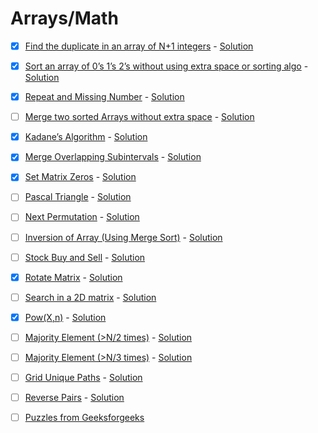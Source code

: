 # Arrays/Math

- [x] [Find the duplicate in an array of N+1 integers](https://practice.geeksforgeeks.org/problems/find-duplicates-in-an-array/1) - [Solution](01.cpp)

- [x] [Sort an array of 0’s 1’s 2’s without using extra space or sorting algo](https://practice.geeksforgeeks.org/problems/sort-an-array-of-0s-1s-and-2s4231/1) - [Solution](02.cpp)

- [x] [Repeat and Missing Number](https://practice.geeksforgeeks.org/problems/find-missing-and-repeating2512/1) - [Solution](03.cpp)

- [ ] [Merge two sorted Arrays without extra space](https://practice.geeksforgeeks.org/problems/merge-two-sorted-arrays-1587115620/1) - [Solution](04.cpp)

- [x] [Kadane’s Algorithm](https://practice.geeksforgeeks.org/problems/kadanes-algorithm-1587115620/1) - [Solution](05.cpp)

- [x] [Merge Overlapping Subintervals](https://practice.geeksforgeeks.org/problems/overlapping-intervals4919/1) - [Solution](06.cpp)

- [x] [Set Matrix Zeros](https://leetcode.com/problems/set-matrix-zeroes/) - [Solution](07.cpp)

- [ ] [Pascal Triangle](https://practice.geeksforgeeks.org/problems/pascal-triangle0652/1) - [Solution](08.cpp)

- [ ] [Next Permutation](https://leetcode.com/problems/next-permutation/) - [Solution](09.cpp)

- [ ] [Inversion of Array (Using Merge Sort)](https://practice.geeksforgeeks.org/problems/inversion-of-array-1587115620/1) - [Solution](10.cpp)

- [ ] [Stock Buy and Sell](https://practice.geeksforgeeks.org/problems/stock-buy-and-sell-1587115621/1) - [Solution](11.cpp)

- [x] [Rotate Matrix](https://practice.geeksforgeeks.org/problems/rotate-by-90-degree-1587115621/1) - [Solution](12.cpp)

- [ ] [Search in a 2D matrix](https://leetcode.com/problems/search-a-2d-matrix/) - [Solution](13.cpp)

- [x] [Pow(X,n)](https://practice.geeksforgeeks.org/problems/power-of-numbers-1587115620/1) - [Solution](14.cpp)

- [ ] [Majority Element (>N/2 times)](https://practice.geeksforgeeks.org/problems/majority-element-1587115620/1) - [Solution](15.cpp)

- [ ] [Majority Element (>N/3 times)](https://leetcode.com/problems/majority-element-ii/) - [Solution](16.cpp)

- [ ] [Grid Unique Paths](https://leetcode.com/problems/unique-paths/) - [Solution](17.cpp)

- [ ] [Reverse Pairs](https://leetcode.com/problems/reverse-pairs/) - [Solution](18.cpp)

- [ ] [Puzzles from Geeksforgeeks](https://www.geeksforgeeks.org/puzzles/)

